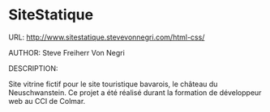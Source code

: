 # SiteStatique

URL: http://www.sitestatique.stevevonnegri.com/html-css/

AUTHOR: Steve Freiherr Von Negri

DESCRIPTION:

Site vitrine fictif pour le site touristique bavarois, le château du Neuschwanstein. Ce projet a été réalisé durant la formation de développeur web au CCI de Colmar.
